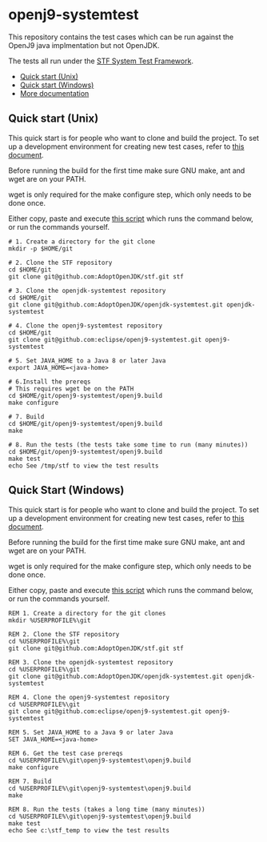 # openj9-systemtest

This repository contains the test cases which can be run against the OpenJ9
java implmentation but not OpenJDK.

The tests all run under the [STF System Test Framework](https://github.com/AdoptOpenJDK/stf).

* [Quick start (Unix)](#unix)
* [Quick start (Windows)](#windows)
* [More documentation](openj9.build/docs/build.md)

<a name="unix"></a>
## Quick start (Unix)

This quick start is for people who want to clone and build the
project.  To set up a development environment for creating new test
cases, refer to [this document](openj9.build/docs/build.md).

Before running the build for the first time make sure GNU make, ant
and wget are on your PATH.

wget is only required for the make configure step, which only needs
to be done once.

Either copy, paste and execute [this script](openj9.build/scripts/openj9-systemtest-clone-make.sh)
which runs the command below, or run the commands yourself.

```shell
# 1. Create a directory for the git clone
mkdir -p $HOME/git

# 2. Clone the STF repository
cd $HOME/git
git clone git@github.com:AdoptOpenJDK/stf.git stf

# 3. Clone the openjdk-systemtest repository
cd $HOME/git
git clone git@github.com:AdoptOpenJDK/openjdk-systemtest.git openjdk-systemtest

# 4. Clone the openj9-systemtest repository
cd $HOME/git
git clone git@github.com:eclipse/openj9-systemtest.git openj9-systemtest

# 5. Set JAVA_HOME to a Java 8 or later Java
export JAVA_HOME=<java-home>

# 6.Install the prereqs
# This requires wget be on the PATH
cd $HOME/git/openj9-systemtest/openj9.build
make configure

# 7. Build
cd $HOME/git/openj9-systemtest/openj9.build
make

# 8. Run the tests (the tests take some time to run (many minutes))
cd $HOME/git/openj9-systemtest/openj9.build
make test
echo See /tmp/stf to view the test results
```

<a name="windows"></a>
## Quick Start (Windows)

This quick start is for people who want to clone and build the
project.  To set up a development environment for creating new test
cases, refer to [this document](openj9.build/docs/build.md).

Before running the build for the first time make sure GNU make, ant
and wget are on your PATH.

wget is only required for the make configure step, which only needs
to be done once.

Either copy, paste and execute [this
script](openj9.build/scripts/openj9-systemtest-clone-make.bat) which
runs the command below, or run the commands yourself.

```dos
REM 1. Create a directory for the git clones
mkdir %USERPROFILE%\git

REM 2. Clone the STF repository
cd %USERPROFILE%\git
git clone git@github.com:AdoptOpenJDK/stf.git stf

REM 3. Clone the openjdk-systemtest repository
cd %USERPROFILE%\git
git clone git@github.com:AdoptOpenJDK/openjdk-systemtest.git openjdk-systemtest

REM 4. Clone the openj9-systemtest repository
cd %USERPROFILE%\git
git clone git@github.com:eclipse/openj9-systemtest.git openj9-systemtest

REM 5. Set JAVA_HOME to a Java 9 or later Java
SET JAVA_HOME=<java-home>

REM 6. Get the test case prereqs
cd %USERPROFILE%\git\openj9-systemtest\openj9.build
make configure

REM 7. Build
cd %USERPROFILE%\git\openj9-systemtest\openj9.build
make

REM 8. Run the tests (takes a long time (many minutes))
cd %USERPROFILE%\git\openj9-systemtest\openj9.build
make test
echo See c:\stf_temp to view the test results
```
